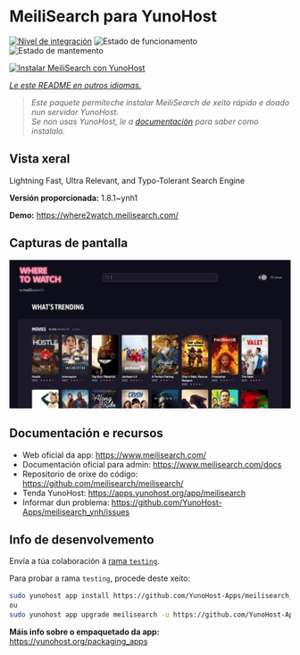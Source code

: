 <!--
NOTA: Este README foi creado automáticamente por <https://github.com/YunoHost/apps/tree/master/tools/readme_generator>
NON debe editarse manualmente.
-->

# MeiliSearch para YunoHost

[![Nivel de integración](https://dash.yunohost.org/integration/meilisearch.svg)](https://dash.yunohost.org/appci/app/meilisearch) ![Estado de funcionamento](https://ci-apps.yunohost.org/ci/badges/meilisearch.status.svg) ![Estado de mantemento](https://ci-apps.yunohost.org/ci/badges/meilisearch.maintain.svg)

[![Instalar MeiliSearch con YunoHost](https://install-app.yunohost.org/install-with-yunohost.svg)](https://install-app.yunohost.org/?app=meilisearch)

*[Le este README en outros idiomas.](./ALL_README.md)*

> *Este paquete permíteche instalar MeiliSearch de xeito rápido e doado nun servidor YunoHost.*  
> *Se non usas YunoHost, le a [documentación](https://yunohost.org/install) para saber como instalalo.*

## Vista xeral

Lightning Fast, Ultra Relevant, and Typo-Tolerant Search Engine


**Versión proporcionada:** 1.8.1~ynh1

**Demo:** <https://where2watch.meilisearch.com/>

## Capturas de pantalla

![Captura de pantalla de MeiliSearch](./doc/screenshots/meilisearch.png)

## Documentación e recursos

- Web oficial da app: <https://www.meilisearch.com/>
- Documentación oficial para admin: <https://www.meilisearch.com/docs>
- Repositorio de orixe do código: <https://github.com/meilisearch/meilisearch/>
- Tenda YunoHost: <https://apps.yunohost.org/app/meilisearch>
- Informar dun problema: <https://github.com/YunoHost-Apps/meilisearch_ynh/issues>

## Info de desenvolvemento

Envía a túa colaboración á [rama `testing`](https://github.com/YunoHost-Apps/meilisearch_ynh/tree/testing).

Para probar a rama `testing`, procede deste xeito:

```bash
sudo yunohost app install https://github.com/YunoHost-Apps/meilisearch_ynh/tree/testing --debug
ou
sudo yunohost app upgrade meilisearch -u https://github.com/YunoHost-Apps/meilisearch_ynh/tree/testing --debug
```

**Máis info sobre o empaquetado da app:** <https://yunohost.org/packaging_apps>
